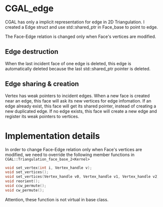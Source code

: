# CGAL_edge
CGAL has only a implicit representation for edge in 2D Triangulation. 
I created a Edge struct and use std::shared_ptr<Edge> in Face_base to point to edge.

The Face-Edge relation is changed only when Face's vertices are modified.
## Edge destruction
When the last incident face of one edge is deleted, this edge is automatically deleted because the last std::shared_ptr<Edge> pointer is deleted.
## Edge sharing & creation
Vertex has weak pointers to incident edges. When a new face is created near an edge, this face will ask its new vertices for edge infomation.
If an edge already exist, this face will get its shared pointer, instead of creating a new duplicated edge. If no edge exists, this face will create a new edge and register its weak pointers to vertices.

# Implementation details
In order to change Face-Edge relation only when Face's vertices are modified, we need to override the following member functions in `CGAL::Triangulation_face_base_2<Kernel>`

```c++
void set_vertex(int i, Vertex_handle v);
void set_vertices();
void set_vertices(Vertex_handle v0, Vertex_handle v1, Vertex_handle v2);
void reorient();
void ccw_permute();
void cw_permute();
```

Attention, these function is not virtual in base class.
